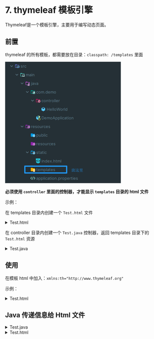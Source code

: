 # 7. thymeleaf 模板引擎

Thymeleaf是一个模板引擎，主要用于编写动态页面。

## 前置

thymeleaf 的所有模板，都需要放在目录：`classpath: /templates` 里面

![图 0](images/68e865c852ca1ee3035994b7cab1227cc72122cd58411ca545d02ab0b36a11fc.png)  

**必须使用 `controller` 里面的控制器，才能显示 `templates` 目录的 html 文件**

示例：

在 templates 目录内创建一个 `Test.html` 文件

<details><summary>Test.html</summary>

```html
<!DOCTYPE html>
<html lang="en">
<head>
    <meta charset="UTF-8">
    <title>Test</title>
</head>
<body>
<h1>This is a test file</h1>
</body>
</html>
```

</details>

在 controller 目录内创建一个 `Test.java` 控制器，返回 templates 目录下的 `Test.html` 资源

<details><summary>Test.java</summary>

```java
@Controller
public class Test {
    @RequestMapping("/Test")
    public String getTestHml() {
        return "Test"; // 返回的是 templates 目录下的 Test.html 文件资源
    }
}
```

</details>

## 使用

在模板 html 中加入：`xmlns:th="http://www.thymeleaf.org"`

示例：

<details><summary>Test.html</summary>

```html
<!DOCTYPE html>
<html lang="en" xmlns:th="http://www.thymeleaf.org">
<head>
    <meta charset="UTF-8">
    <title>Test</title>
</head>
<body>
<h1>This is a test file</h1>
</body>
</html>
```

</details>

## Java 传递信息给 Html 文件

<details><summary>Test.java</summary>

```java
@Controller
public class Test {
    @RequestMapping("/Test")
    public String getTestHml(Model model) {
        // 传递一个变量 msg 给 html 文件
        model.addAttribute("msg", "<h1>hello, this world</h1>");
        return "Test"; // 返回的是 templates 目录下的 Test.html 文件资源
    }
}
```

</details>

<details><summary>Test.html</summary>

```html
<!DOCTYPE html>
<html lang="en" xmlns:th="http://www.thymeleaf.org">
<head>
    <meta charset="UTF-8">
    <title>Test</title>
</head>
<body>
<!-- 使用 java 传递过来的变量 msg 的内容 -->
<div th:text="${msg}"></div>
</body>
</html>
```

</details>